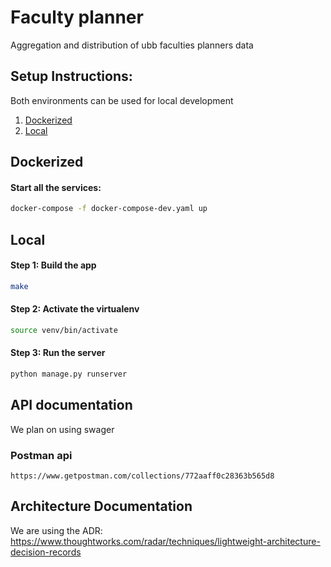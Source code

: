 # Faculty planner

Aggregation and distribution of ubb faculties planners data

## Setup Instructions:
Both environments can be used for local development

1. [Dockerized](#dockerized)
2. [Local](#local)

## Dockerized

#### Start all the services:
```bash
docker-compose -f docker-compose-dev.yaml up
```

## Local

#### Step 1: Build the app
```bash
make
```

#### Step 2: Activate the virtualenv
```bash
source venv/bin/activate
```

#### Step 3: Run the server

```bash
python manage.py runserver
```

## API documentation
We plan on using swager

### Postman api
```
https://www.getpostman.com/collections/772aaff0c28363b565d8
```

## Architecture Documentation
We are using the ADR: https://www.thoughtworks.com/radar/techniques/lightweight-architecture-decision-records
